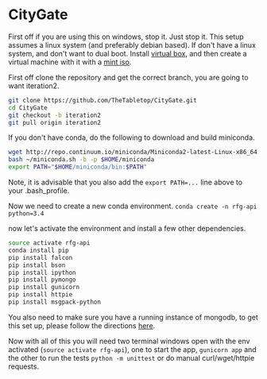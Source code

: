 # CityGate
First off if you are using this on windows, stop it. Just stop it. This setup assumes a linux system (and preferably debian based). If don't have a linux system, and don't want to dual boot. Install [virtual box](https://www.virtualbox.org/wiki/Downloads), and then create a virtual machine with it with a [mint iso](https://www.linuxmint.com/download.php).

First off clone the repository and get the correct branch, you are going to want iteration2.
```bash
git clone https://github.com/TheTabletop/CityGate.git
cd CityGate
git checkout -b iteration2
git pull origin iteration2
```

If you don't have conda, do the following to download and build miniconda.
```bash
wget http://repo.continuum.io/miniconda/Miniconda2-latest-Linux-x86_64.sh -O ~/miniconda.sh
bash ~/miniconda.sh -b -p $HOME/miniconda
export PATH="$HOME/miniconda/bin:$PATH"
```

Note, it is advisable that you also add the `export PATH=...` line above to your .bash_profile.

Now we need to create a new conda environment.
`conda create -n rfg-api python=3.4`

now let's activate the environment and install a few other dependencies.
```bash
source activate rfg-api
conda install pip
pip install falcon
pip install bson
pip install ipython
pip install pymongo
pip install gunicorn
pip install httpie
pip install msgpack-python
```
You also need to make sure you have a running instance of mongodb, to get this set up, please follow the directions [here](https://docs.mongodb.com/manual/tutorial/install-mongodb-on-debian/).

Now with all of this you will need two terminal windows open with the env activated (`source activate rfg-api`), one to start the app, `gunicorn app` and the other to run the tests `python -m unittest` or do manual curl/wget/httpie requests.
